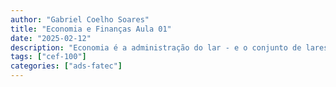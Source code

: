 ```yaml
---
author: "Gabriel Coelho Soares"
title: "Economia e Finanças Aula 01"
date: "2025-02-12"
description: "Economia é a administração do lar - e o conjunto de lares é o que denominamos de sociedade"
tags: ["cef-100"]
categories: ["ads-fatec"]
---
```


